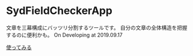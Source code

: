 # SydFieldCheckerApp


文章を三幕構成にバッツリ分割するツールです。
自分の文章の全体構造を把握するのに便利かも。
On Developing at 2019.09.17

[使ってみる](https://john95206.github.io/SydFieldCheckerApp/.)
